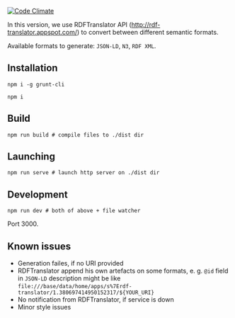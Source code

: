 [![Code Climate](https://codeclimate.com/github/semiotproject/onto-catalog/badges/gpa.svg)](https://codeclimate.com/github/semiotproject/onto-catalog)

In this version, we use RDFTranslator API (http://rdf-translator.appspot.com/) to convert between different semantic formats.

Available formats to generate: `JSON-LD`, `N3`, `RDF XML`.

## Installation

```
npm i -g grunt-cli

npm i
```

## Build

```
npm run build # compile files to ./dist dir
```

## Launching

```
npm run serve # launch http server on ./dist dir
```

## Development

```
npm run dev # both of above + file watcher
```

Port 3000.

## Known issues

* Generation failes, if no URI provided
* RDFTranslator append his own artefacts on some formats, e. g. `@id` field in `JSON-LD` description might be like `file:///base/data/home/apps/s%7Erdf-translator/1.380697414950152317/${YOUR_URI}`
* No notification from RDFTranslator, if service is down
* Minor style issues
